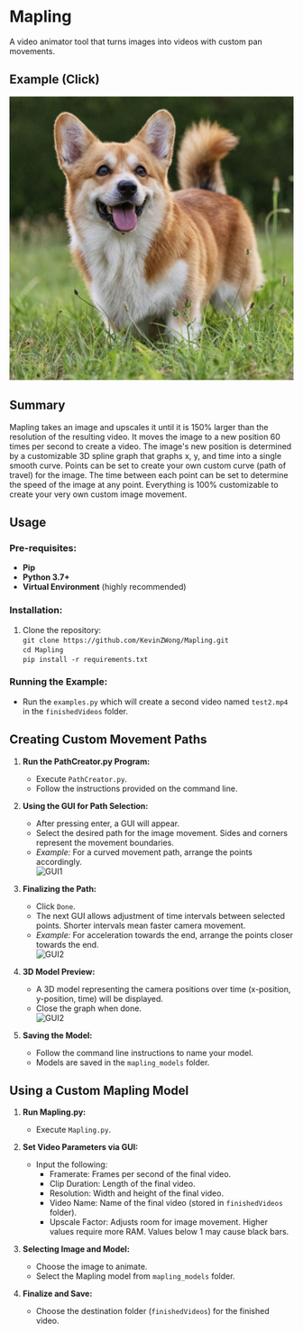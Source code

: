 # Mapling
A video animator tool that turns images into videos with custom pan movements.

## Example (Click)
[![Mapling Example](https://github.com/KevinZWong/Mapling/blob/main/images/corgi.jpg)](https://youtube.com/shorts/YtoLPY6lriI?feature=share)

## Summary
Mapling takes an image and upscales it until it is 150% larger than the resolution of the resulting video. It moves the image to a new position 60 times per second to create a video. The image's new position is determined by a customizable 3D spline graph that graphs x, y, and time into a single smooth curve. Points can be set to create your own custom curve (path of travel) for the image. The time between each point can be set to determine the speed of the image at any point. Everything is 100% customizable to create your very own custom image movement.  
## Usage

### **Pre-requisites:**
- **Pip**
- **Python 3.7+**
- **Virtual Environment** (highly recommended)

### **Installation:**
1. Clone the repository:   
`git clone https://github.com/KevinZWong/Mapling.git`  
`cd Mapling`  
`pip install -r requirements.txt`

### **Running the Example:**
- Run the `examples.py` which will create a second video named `test2.mp4` in the `finishedVideos` folder.

## Creating Custom Movement Paths

1. **Run the PathCreator.py Program:**
   - Execute `PathCreator.py`.
   - Follow the instructions provided on the command line.

2. **Using the GUI for Path Selection:**
   - After pressing enter, a GUI will appear.
   - Select the desired path for the image movement. Sides and corners represent the movement boundaries.
   - *Example:* For a curved movement path, arrange the points accordingly.  
![GUI1]([https://github.com/KevinZWong/Mapling/blob/main/images/guild_gui1.jpg])

3. **Finalizing the Path:**
   - Click `Done`.
   - The next GUI allows adjustment of time intervals between selected points. Shorter intervals mean faster camera movement.
   - *Example:* For acceleration towards the end, arrange the points closer towards the end.  
![GUI2]([[https://github.com/KevinZWong/Mapling/blob/main/images/guild_gui2.jpg])

4. **3D Model Preview:**
   - A 3D model representing the camera positions over time (x-position, y-position, time) will be displayed.
   - Close the graph when done.  
![GUI2]([[https://github.com/KevinZWong/Mapling/blob/main/images/guild_gui3.jpg])
5. **Saving the Model:**
   - Follow the command line instructions to name your model.
   - Models are saved in the `mapling_models` folder.

## Using a Custom Mapling Model

1. **Run Mapling.py:**
   - Execute `Mapling.py`.

2. **Set Video Parameters via GUI:**
   - Input the following:
     - Framerate: Frames per second of the final video.
     - Clip Duration: Length of the final video.
     - Resolution: Width and height of the final video.
     - Video Name: Name of the final video (stored in `finishedVideos` folder).
     - Upscale Factor: Adjusts room for image movement. Higher values require more RAM. Values below 1 may cause black bars.

3. **Selecting Image and Model:**
   - Choose the image to animate.
   - Select the Mapling model from `mapling_models` folder.

4. **Finalize and Save:**
   - Choose the destination folder (`finishedVideos`) for the finished video.
